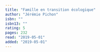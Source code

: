 ```yaml
---
title: "Famille en transition écologique"
author: "Jérémie Pichon"
isbn: ""
isbn13: ""
rating: 5
pages: 232
read: "2019-05-01"
added: "2019-05-01"
---
```


